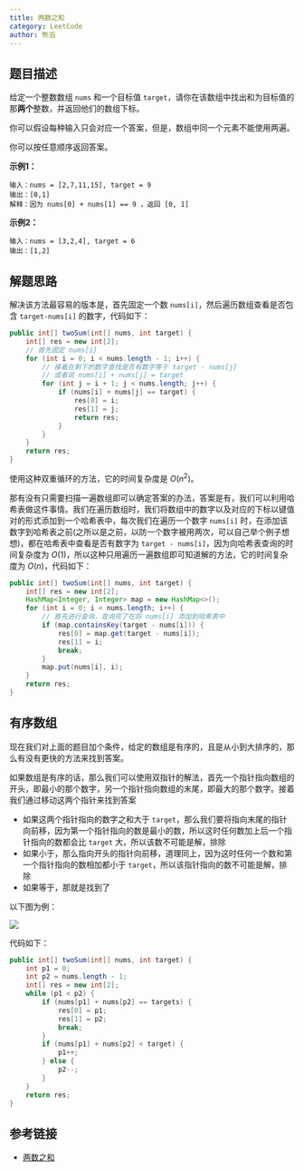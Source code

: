 ```yaml
---
title: 两数之和
category: LeetCode
author: 熊滔
---
```


## 题目描述

给定一个整数数组 `nums` 和一个目标值 `target`，请你在该数组中找出和为目标值的那**两个**整数，并返回他们的数组下标。

你可以假设每种输入只会对应一个答案，但是，数组中同一个元素不能使用两遍。

你可以按任意顺序返回答案。

**示例1：**

```
输入：nums = [2,7,11,15], target = 9
输出：[0,1]
解释：因为 nums[0] + nums[1] == 9 ，返回 [0, 1]
```

**示例2：**

```
输入：nums = [3,2,4], target = 6
输出：[1,2]
```

## 解题思路

解决该方法最容易的版本是，首先固定一个数 `nums[i]`，然后遍历数组查看是否包含 `target-nums[i]` 的数字，代码如下：

```java
public int[] twoSum(int[] nums, int target) {
    int[] res = new int[2];
    // 首先固定 nums[i]
    for (int i = 0; i < nums.length - 1; i++) {
        // 接着在剩下的数字查找是否有数字等于 target - nums[j] 
        // 或者说 nums[i] + nums[j] = target
        for (int j = i + 1; j < nums.length; j++) {
            if (nums[i] + nums[j] == target) {
                res[0] = i;
                res[1] = j;
                return res;
            }
        }
    }
    return res;
}
```

使用这种双重循环的方法，它的时间复杂度是 $O(n^2)$。

那有没有只需要扫描一遍数组即可以确定答案的办法，答案是有，我们可以利用哈希表做这件事情。我们在遍历数组时，我们将数组中的数字以及对应的下标以键值对的形式添加到一个哈希表中，每次我们在遍历一个数字 `nums[i]` 时，在添加该数字到哈希表之前(之所以是之前，以防一个数字被用两次，可以自己举个例子想想)，都在哈希表中查看是否有数字为 `target - nums[i]`，因为向哈希表查询的时间复杂度为 $O(1)$，所以这种只用遍历一遍数组即可知道解的方法，它的时间复杂度为 $O(n)$，代码如下：

```java
public int[] twoSum(int[] nums, int target) {
    int[] res = new int[2];
    HashMap<Integer, Integer> map = new HashMap<>();
    for (int i = 0; i < nums.length; i++) {
        // 首先进行查询，查询完了在将 nums[i] 添加到哈希表中
        if (map.containsKey(target - nums[i])) {
            res[0] = map.get(target - nums[i]);
            res[1] = i;
            break;
        }
        map.put(nums[i], i);
    }
    return res;
}
```

## 有序数组

现在我们对上面的题目加个条件，给定的数组是有序的，且是从小到大排序的，那么有没有更快的方法来找到答案。

如果数组是有序的话，那么我们可以使用双指针的解法，首先一个指针指向数组的开头，即最小的那个数字，另一个指针指向数组的末尾，即最大的那个数字。接着我们通过移动这两个指针来找到答案

- 如果这两个指针指向的数字之和大于 `target`，那么我们要将指向末尾的指针向前移，因为第一个指针指向的数是最小的数，所以这时任何数加上后一个指针指向的数都会比 `target` 大，所以该数不可能是解，排除
- 如果小于，那么指向开头的指针向前移，道理同上，因为这时任何一个数和第一个指针指向的数相加都小于 `target`，所以该指针指向的数不可能是解，排除
- 如果等于，那就是找到了

以下图为例：

<img src="https://cdn.jsdelivr.net/gh/LastKnightCoder/ImgHosting2/20210316122653.svg"/>

代码如下：

```java
public int[] twoSum(int[] nums, int target) {
    int p1 = 0;
    int p2 = nums.length - 1;
    int[] res = new int[2];
    while (p1 < p2) {
        if (nums[p1] + nums[p2] == targets) {
            res[0] = p1;
            res[1] = p2;
            break;
        }
        if (nums[p1] + nums[p2] < target) {
            p1++;
        } else {
            p2--;
        }
    }
    return res;
}
```

## 参考链接

- [两数之和](https://leetcode-cn.com/problems/two-sum/)


<Disqus />